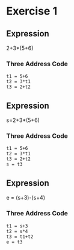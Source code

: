 # Exercise 1

## Expression
2+3*(5+6)

### Three Address Code

    t1 = 5+6
    t2 = 3*t1
    t3 = 2+t2

## Expression
s=2+3*(5+6)

### Three Address Code

    t1 = 5+6
    t2 = 3*t1
    t3 = 2+t2
    s = t3

## Expression
e = (s+3)-(s+4)

### Three Address Code

    t1 = s+3
    t2 = s*4
    t3 = t1+t2
    e = t3


